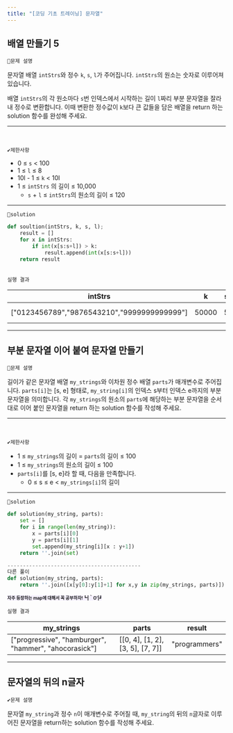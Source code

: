 ```yaml
---
title: "[코딩 기초 트레이닝] 문자열"
---
```




## 배열 만들기 5

`📌문제 설명`

문자열 배열 `intStrs`와 정수 `k`, `s`, `l`가 주어집니다. `intStrs`의 원소는 숫자로 이루어져 있습니다.

배열 `intStrs`의 각 원소마다 `s`번 인덱스에서 시작하는 길이 `l`짜리 부분 문자열을 잘라내 정수로 변환합니다. 이때 변환한 정수값이 `k`보다 큰 값들을 담은 배열을 return 하는 solution 함수를 완성해 주세요.

---

<br/>

`✔제한사항`

- 0 ≤ `s` < 100
- 1 ≤ `l` ≤ 8
- 10l - 1 ≤ `k` < 10l
- 1 ≤ `intStrs` 의 길이 ≤ 10,000
  - `s` + `l` ≤ `intStrs`의 원소의 길이 ≤ 120

------

`🔑solution`

```python
def soultion(intStrs, k, s, l);
	result = []
    for x in intStrs:
        if int(x[s:s+l]) > k:
            result.append(int(x[s:s+l]))
    return result
    
```

`실행 결과`

| intStrs                                     | k     | s    | l    | result         |
| ------------------------------------------- | ----- | ---- | ---- | -------------- |
| ["0123456789","9876543210","9999999999999"] | 50000 | 5    | 5    | [56789, 99999] |

---

## 부분 문자열 이어 붙여 문자열 만들기

`📌문제 설명`

길이가 같은 문자열 배열 `my_strings`와 이차원 정수 배열 `parts`가 매개변수로 주어집니다. `parts[i]`는 [s, e] 형태로, `my_string[i]`의 인덱스 s부터 인덱스 e까지의 부분 문자열을 의미합니다. 각 `my_strings`의 원소의 `parts`에 해당하는 부분 문자열을 순서대로 이어 붙인 문자열을 return 하는 solution 함수를 작성해 주세요.

---

<br/>

`✔제한사항`

- 1 ≤ `my_strings`의 길이 = `parts`의 길이 ≤ 100
- 1 ≤ `my_strings`의 원소의 길이 ≤ 100
- `parts[i]`를 [s, e]라 할 때, 다음을 만족합니다.
  - 0 ≤ s ≤ e < `my_strings[i]`의 길이

------

`🔑solution`

```python
def solution(my_string, parts):
    set = []
    for i in range(len(my_string)):
        x = parts[i][0]
        y = parts[i][1]
        set.append(my_string[i][x : y+1])
    return ''.join(set)

-------------------------------------------
다른 풀이
def solution(my_string, parts):
    return ''.join([x[y[0]:y[1]+1] for x,y in zip(my_strings, parts)])
```

<span style="background-color: #f5f0ff; font-size: 10px;">**자주 등장하는 map에 대해서 꼭 공부하자!┗|｀O′|┛**</span>

`실행 결과`

| my_strings                                            | parts                            | result        |
| ----------------------------------------------------- | -------------------------------- | ------------- |
| ["progressive", "hamburger", "hammer", "ahocorasick"] | [[0, 4], [1, 2], [3, 5], [7, 7]] | "programmers" |

---

## 문자열의 뒤의 n글자

`✔문제 설명`

문자열 `my_string`과 정수 `n`이 매개변수로 주어질 때, `my_string`의 뒤의 `n`글자로 이루어진 문자열을 return하는 solution 함수를 작성해 주세요.